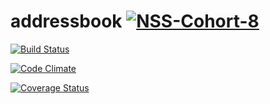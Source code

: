 # addressbook [![NSS-Cohort-8](https://img.shields.io/badge/NSS-cohort--8-3C617F.svg)](http://blog.aijoona.com/wp-content/uploads/2011/04/crockford.jpg)

[![Build Status](https://travis-ci.org/luketlancaster/addressbook.svg?branch=master)](https://travis-ci.org/luketlancaster/addressbook)

[![Code Climate](https://codeclimate.com/github/luketlancaster/addressbook/badges/gpa.svg)](https://codeclimate.com/github/luketlancaster/addressbook)

[![Coverage Status](https://coveralls.io/repos/luketlancaster/addressbook/badge.svg)](https://coveralls.io/r/luketlancaster/addressbook)
